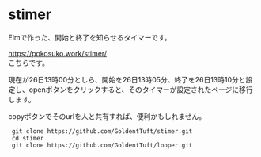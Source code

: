 # stimer

Elmで作った、開始と終了を知らせるタイマーです。

<https://pokosuko.work/stimer/>  
こちらです。

現在が26日13時00分としら、開始を26日13時05分、終了を26日13時10分と設定し、openボタンをクリックすると、そのタイマーが設定されたページに移行します。

copyボタンでそのurlを人と共有すれば、便利かもしれません。

```
 git clone https://github.com/GoldentTuft/stimer.git
 cd stimer
 git clone https://github.com/GoldentTuft/looper.git
 ````